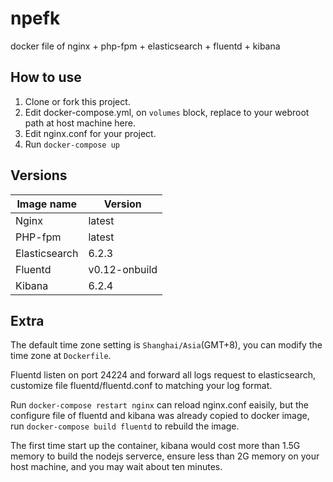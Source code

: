 npefk
====
docker file of nginx + php-fpm + elasticsearch + fluentd + kibana

How to use
----
1. Clone or fork this project.
2. Edit docker-compose.yml, on ```volumes``` block, replace to your webroot path at host machine here.
3. Edit nginx.conf for your project.
4. Run ```docker-compose up```

Versions
----
|Image name|Version|
|---|---|
|Nginx|latest|
|PHP-fpm|latest|
|Elasticsearch|6.2.3|
|Fluentd|v0.12-onbuild|
|Kibana|6.2.4|

Extra
----
The default time zone setting is ```Shanghai/Asia```(GMT+8), you can modify the time zone at ```Dockerfile```.

Fluentd listen on port 24224 and forward all logs request to elasticsearch, customize file fluentd/fluentd.conf to matching your log format.

Run ```docker-compose restart nginx``` can reload nginx.conf eaisily, but the configure file of fluentd and kibana was already copied to docker image, run ```docker-compose build fluentd``` to rebuild the image.

The first time start up the container, kibana would cost more than 1.5G memory to build the nodejs serverce, ensure less than 2G memory on your host machine, and you may wait about ten minutes.
